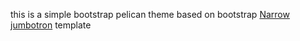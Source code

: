 this is a simple bootstrap pelican theme based on bootstrap [Narrow jumbotron](http://getbootstrap.com/examples/jumbotron-narrow/) template
